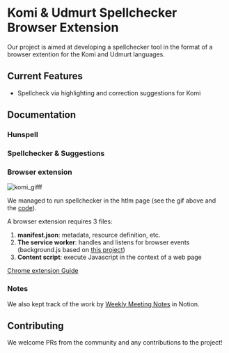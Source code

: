 # Komi & Udmurt Spellchecker Browser Extension

Our project is aimed at developing a spellchecker tool in the format of a browser extention for the Komi and Udmurt languages. 

## Current Features
- Spellcheck via highlighting and correction suggestions for Komi 
## Documentation
### Hunspell

### Spellchecker & Suggestions

### Browser extension 
![komi_gifff](https://user-images.githubusercontent.com/55647212/233849072-a1473d1c-273e-42e8-b21d-b3e30a1f313f.gif)

We managed to run spellchecker in the htlm page (see the gif above and the [code](https://github.com/ZaitsevaDasha/Spellchecker-komi/blob/main/komi_html.html)). 

A browser extension requires 3 files:
1. **manifest.json**: metadata, resource definition, etc. 
2. **The service worker**: handles and listens for browser events (background.js based on [this project](https://github.com/MikeCostello/chrome-spellcheck/blob/f2e7f5a9353e82406eb248107d212042c0833476/spell/background.js))
2. **Content script**: execute Javascript in the context of a web page

[Chrome extension Guide](https://developer.chrome.com/docs/extensions/mv3/getstarted/extensions-101/)


### Notes
We also kept track of the work by [Weekly Meeting Notes](https://www.notion.so/4f0da01751304e15b5a9fba17faa0ef9?v=fc08f97f1841446faa9c9b7285be6efb) in Notion.

## Contributing
We welcome PRs from the community and any contributions to the project!
